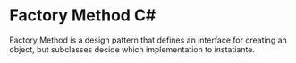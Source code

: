 ﻿# Factory Method C#
Factory Method is a design pattern that defines an interface for creating an object, but subclasses decide which implementation to instatiante.

